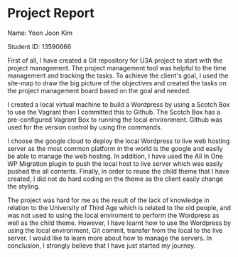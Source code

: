 # Project Report

Name: Yeon Joon Kim

Student ID: 13590666


First of all, I have created a Git repository for U3A project to start with the project management. The project management tool was helpful to the time management and tracking the tasks. To achieve the client's goal, I used the site-map to draw the big picture of the objectives and created the tasks on the project management board based on the goal and needed.

I created a local virtual machine to build a Wordpress by using a Scotch Box to use the Vagrant then I committed this to Github. The Scotch Box has a pre-configured Vagrant Box to running the local environment. Github was used for the version control by using the commands.

I choose the google cloud to deploy the local Wordpress to live web hosting server as the most common platform in the world is the google and easily be able to manage the web hosting. In addition, I have used the All In One WP Migration plugin to push the local host to live server which was easily pushed the all contents.  Finally, in order to reuse the child theme that I have created, I did not do hard coding on the theme as the client easily change the styling.

The project was hard for me as the result of the lack of knowledge in relation to the University of Third Age which is related to the old people, and was not used to using the local enviroment to perform the Wordpress as well as the child theme. However, I have learnt how to use the Wordpress by using the local environment, Git commit, transfer from the local to the live server. I would like to learn more about how to manage the servers. In conclusion, I strongly believe that I have just started my journey.